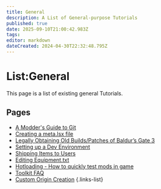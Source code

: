 ```yaml
---
title: General
description: A List of General-purpose Tutorials
published: true
date: 2025-09-10T21:00:42.983Z
tags: 
editor: markdown
dateCreated: 2024-04-30T22:32:48.795Z
---
```


# List:General
This page is a list of existing general Tutorials.

## Pages
- [A Modder's Guide to Git](modders-guide-to-git)
- [Creating a meta.lsx file](creating_meta)
- [Legally Obtaining Old Builds/Patches of Baldur’s Gate 3](Legally-Obtaining-Old-Builds-Patches-Of-BG3)
- [Setting up a Dev Environment](setting-up-a-dev-environment)
- [Shipping Items to Users](Shipping-Items-to-Users)
- [Editing Equipment.txt](Editing-Equipment-txt)
- [Hotloading - How to quickly test mods in game](hotloading-how-to-quickly-test-mods-in-game)
- [Toolkit FAQ](https://wiki.bg3.community/Tutorials/Toolkit/Toolkit-FAQ)
- [Custom Origin Creation](https://wiki.bg3.community/en/Tutorials/General/Custom-Origin-Creation)
{.links-list}